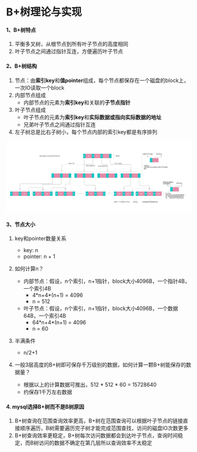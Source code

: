 # B+树理论与实现
#### 1、B+树特点

1. 平衡多叉树，从根节点到所有叶子节点的高度相同
1. 叶子节点之间通过指针互连，方便遍历叶子节点
#### 2、B+树结构
1. 节点：由**索引key**和**值pointer**组成，每个节点都保存在一个磁盘的block上，一次IO读取一个block
1. 内部节点组成
    * 内部节点的元素为**索引key**和关联的**子节点指针**
1. 叶子节点组成
    * 叶子节点的元素为**索引key**和**实际数据或指向实际数据的地址**
    * 兄弟叶子节点之间通过指针互连
1. 左子树总是比右子树小，每个节点内部的索引key都是有序排列


![B+树数据结构图示](./btree.png)

#### 3、节点大小
1. key和pointer数量关系
    * key: n
    * pointer: n + 1
1. 如何计算n？
    * 内部节点：假设，n个索引，n+1指针，block大小4096B，一个指针4B，一个索引4B
        * 4\*n+4\*(n+1) = 4096
        * n = 512
    * 叶子节点：假设，n个索引，n+1指针，block大小4096B，一个数据64B，一个索引4B
        * 64\*n+4\*(n+1) = 4096
        * n = 60
1. 半满条件
    * n/2+1

1. 一般3层高度的B+树即可保存千万级别的数据，如何计算一颗B+树能保存的数据量？
    * 根据以上的计算数据可推出，512 * 512 * 60 = 15728640
    * 约保存1千万左右数据

#### 4. mysql选择B+树而不是B树原因
1. B+树查询在范围查询效率更高，B+树在范围查询可以根据叶子节点的链接直接顺序遍历，B树需要遍历完子树才能完成范围查找，访问的磁盘IO次数更多
1. B+树查询效率更稳定，B+树每次访问数据都会到达叶子节点，查询时间稳定，而B树访问的数据不确定在第几层所以查询效率不太稳定